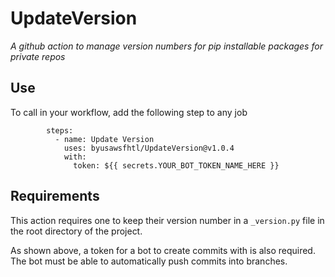 # UpdateVersion

_A github action to manage version numbers for pip installable packages for private repos_

## Use

To call in your workflow, add the following step to any job

```github
        steps:
          - name: Update Version
            uses: byusawsfhtl/UpdateVersion@v1.0.4
            with:
              token: ${{ secrets.YOUR_BOT_TOKEN_NAME_HERE }}
```

## Requirements

This action requires one to keep their version number in a `_version.py` file in the root directory of the project.

As shown above, a token for a bot to create commits with is also required. The bot must be able to automatically push commits into branches.